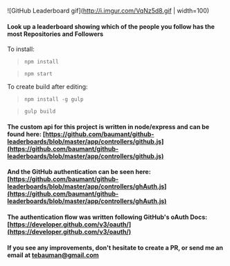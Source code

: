 ![GitHub Leaderboard gif](http://i.imgur.com/VqNz5d8.gif | width=100)
#### Look up a leaderboard showing which of the people you follow has the most Repositories and Followers

To install:

>`npm install`

>`npm start`

To create build after editing:

> `npm install -g gulp`

>`gulp build`

#### The custom api for this project is written in node/express and can be found here: [https://github.com/baumant/github-leaderboards/blob/master/app/controllers/github.js](https://github.com/baumant/github-leaderboards/blob/master/app/controllers/github.js)

#### And the GitHub authentication can be seen here: [https://github.com/baumant/github-leaderboards/blob/master/app/controllers/ghAuth.js](https://github.com/baumant/github-leaderboards/blob/master/app/controllers/ghAuth.js) 

#### The authentication flow was written following GitHub's oAuth Docs: [https://developer.github.com/v3/oauth/](https://developer.github.com/v3/oauth/)

#### If you see any improvements, don't hesitate to create a PR, or send me an email at tebauman@gmail.com